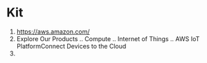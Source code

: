 # Kit

1. https://aws.amazon.com/
2. Explore Our Products .. Compute .. Internet of Things .. AWS IoT PlatformConnect Devices to the Cloud
3. 

